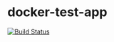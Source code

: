 # docker-test-app
[![Build Status](https://travis-ci.com/ysfbzkrba/docker-test-app.svg?branch=main)](https://travis-ci.com/ysfbzkrba/docker-test-app)
